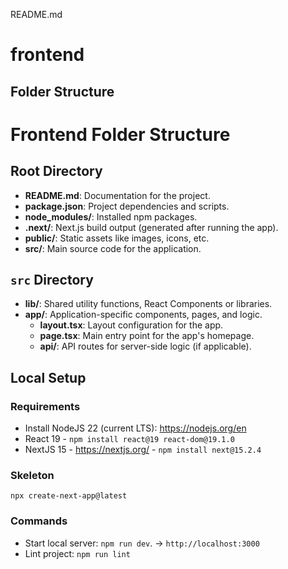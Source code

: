 README.md
# frontend

## Folder Structure
# Frontend Folder Structure

## Root Directory
- **README.md**: Documentation for the project.
- **package.json**: Project dependencies and scripts.
- **node_modules/**: Installed npm packages.
- **.next/**: Next.js build output (generated after running the app).
- **public/**: Static assets like images, icons, etc.
- **src/**: Main source code for the application.

## `src` Directory
- **lib/**: Shared utility functions, React Components or libraries.
- **app/**: Application-specific components, pages, and logic.
  - **layout.tsx**: Layout configuration for the app.
  - **page.tsx**: Main entry point for the app's homepage.
  - **api/**: API routes for server-side logic (if applicable).

## Local Setup
### Requirements
* Install NodeJS 22 (current LTS): https://nodejs.org/en
* React 19 - `npm install react@19 react-dom@19.1.0`
* NextJS 15 - https://nextjs.org/ - `npm install next@15.2.4`


### Skeleton
`npx create-next-app@latest`

### Commands
* Start local server: `npm run dev`. -> `http://localhost:3000`
* Lint project: `npm run lint`

